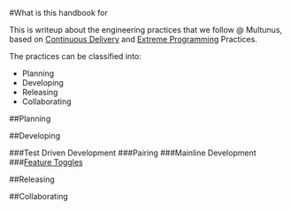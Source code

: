 #What is this handbook for

This is writeup about the engineering practices that we follow @ Multunus, based on [Continuous Delivery](https://continuousdelivery.com/) and [Extreme Programming](http://www.extremeprogramming.org/) Practices.

The practices can be classified into:

- Planning
- Developing
- Releasing
- Collaborating

##Planning

##Developing

###Test Driven Development
###Pairing
###Mainline Development
###[Feature Toggles](http://www.multunus.com/blog/2016/03/merge-hells-feature-toggles-rescue/)

##Releasing

##Collaborating

